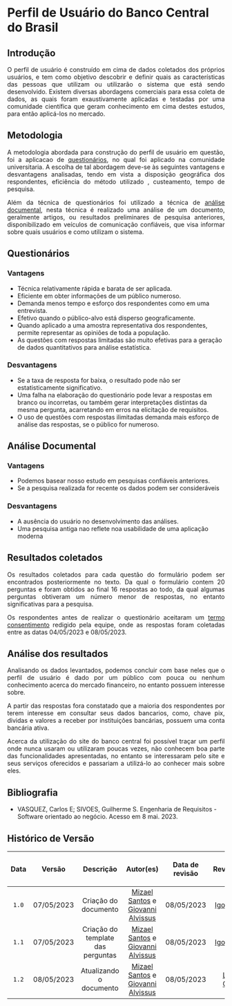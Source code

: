# Perfil de Usuário do Banco Central do Brasil

## Introdução 

<p align="justify">O perfil de usuário é construído em cima de dados coletados dos próprios usuários, e tem como objetivo descobrir e definir quais as características das pessoas que utilizam ou utilizarão o sistema que está sendo desenvolvido. Existem diversas abordagens comerciais para essa coleta de dados, as quais foram exaustivamente aplicadas e testadas por uma comunidade científica que geram conhecimento em cima destes estudos, para então aplicá-los no mercado.</p>

## Metodologia

<p align="justify">A metodologia abordada para construção do perfil de usuário em questão, foi a aplicacao de <a href="https://interacao-humano-computador.github.io/2023.1-BancoCentral/#/questionarios/questionario_01.md">questionários</a>, no qual foi aplicado na comunidade universitaria. A escolha de tal abordagem deve-se às seguintes vantagens e desvantagens analisadas, tendo em vista a disposição geográfica dos respondentes, eficiência do método utilizado , custeamento, tempo de pesquisa.</p>
<p align="justify">Além da técnica de questionários foi utilizado a técnica de <a href="https://interacao-humano-computador.github.io/2023.1-BancoCentral/#/analise_requisitos/analise_de_documento.md">análise documental</a>, nesta técnica é realizado  uma análise de um documento, geralmente artigos, ou resultados preliminares de pesquisa anteriores, disponibilizado em veículos de comunicação confiáveis,  que visa informar sobre quais usuários e como utilizam o sistema.</p>

## Questionários
### Vantagens 
- Técnica relativamente rápida e barata de ser aplicada.
- Eficiente em obter informações de um público numeroso.
- Demanda menos tempo e esforço dos respondentes como em uma entrevista.
- Efetivo quando o público-alvo está disperso geograficamente.
- Quando aplicado a uma amostra representativa dos respondentes, permite representar as opiniões de toda a população.
- As questões com respostas limitadas são muito efetivas para a geração de dados quantitativos para análise estatística.

### Desvantagens 

- Se a taxa de resposta for baixa, o resultado pode não ser estatisticamente significativo.
- Uma falha na elaboração do questionário pode levar a respostas em branco ou incorretas, ou também gerar interpretações distintas da mesma pergunta, acarretando em erros na elicitação de requisitos.
- O uso de questões com respostas ilimitadas demanda mais esforço de análise das respostas, se o público for numeroso.
 
## Análise Documental
### Vantagens 
- Podemos basear nosso estudo em pesquisas confiáveis anteriores.
- Se a pesquisa realizada for recente os dados podem ser consideráveis

### Desvantagens 
-  A ausência do usuário no desenvolvimento das análises.
-  Uma pesquisa antiga nao reflete noa usabilidade de uma aplicação moderna 

## Resultados coletados 

<div style="text-align:justify">

Os resultados coletados para cada questão do formulário podem ser encontrados posteriormente no texto. Da qual o formulário contem 20 perguntas e foram obtidos ao final 16 respostas ao todo, da qual algumas perguntas obtiveram um número menor de respostas, no entanto significativas para a pesquisa.

Os respondentes antes de realizar o questionário aceitaram um <a href="https://interacao-humano-computador.github.io/2023.1-BancoCentral/#/questionarios/termo-de-consentimento.md">termo consentimento</a> redigido pela equipe, onde as respostas foram coletadas entre as datas 04/05/2023 e 08/05/2023.

</div>

## Análise dos resultados 

<div style="text-align:justify">

Analisando os dados levantados, podemos concluir com base neles que o perfil de usuário é dado por um público com pouca ou nenhum conhecimento acerca do mercado financeiro, no entanto possuem interesse sobre.

A partir das respostas fora constatado que a maioria dos respondentes por terem interesse em consultar seus dados bancarios, como, chave pix, dividas e valores a receber por instituições bancárias, possuem uma conta bancária ativa.

Acerca da utilização do site do banco central foi possível traçar um perfil onde nunca usaram ou utilizaram poucas vezes, não conhecem  boa parte das funcionalidades apresentadas, no entanto se interessaram pelo site e seus serviços oferecidos e passariam a utilizá-lo ao conhecer mais sobre eles. 

</div>

## Bibliografia

 - VASQUEZ, Carlos E; SIVOES, Guilherme S. Engenharia de Requisitos - Software orientado ao negócio. Acesso em 8 mai. 2023.

## Histórico de Versão

| <p align="center">Data</p> | <p align="center">Versão</p> | <p align="center">Descrição</p> | <p align="center">Autor(es)</p> | <p align="center">Data de revisão</p> | <p align="center">Revisor(es)</p> |
| :-: | :-: | :-: | :-: | :-: | :-: |
| `1.0`  | 07/05/2023 | Criação do documento | [Mizael Santos](https://github.com/frmiza) e [Giovanni Alvissus](https://github.com/giovanni1106) | 08/05/2023 | [Igor Penha](https://github.com/igorpenhaa) |
| `1.1`  | 07/05/2023 | Criação do template das perguntas | [Mizael Santos](https://github.com/frmiza) e [Giovanni Alvissus](https://github.com/giovanni1106) | 08/05/2023 | [Igor Penha](https://github.com/igorpenhaa) |
| `1.2`  | 08/05/2023 | Atualizando o documento | [Mizael Santos](https://github.com/frmiza) e [Giovanni Alvissus](https://github.com/giovanni1106) | 08/05/2023 | [Lucas Gobbi](https://github.com/LucasBergholz) |
